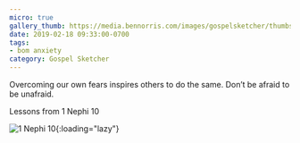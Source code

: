 ```yaml
---
micro: true
gallery_thumb: https://media.bennorris.com/images/gospelsketcher/thumbs/1-nephi-10.jpg
date: 2019-02-18 09:33:00-0700
tags:
- bom anxiety
category: Gospel Sketcher
---
```


Overcoming our own fears inspires others to do the same. Don’t be afraid to be unafraid.

Lessons from 1 Nephi 10

![1 Nephi 10](https://media.bennorris.com/images/gospelsketcher/bom-anxiety-study/1-nephi-10.jpg){:loading="lazy"}